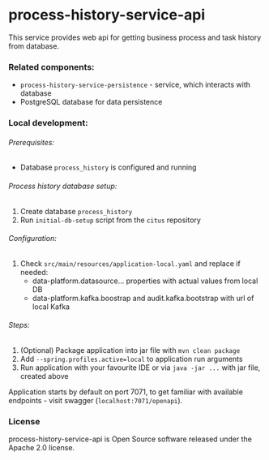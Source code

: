 # process-history-service-api

This service provides web api for getting business process and task history from database.

### Related components:
* `process-history-service-persistence` - service, which interacts with database
* PostgreSQL database for data persistence

### Local development:
###### Prerequisites:
* Database `process_history` is configured and running

###### Process history database setup:
1. Create database `process_history`
1. Run `initial-db-setup` script from the `citus` repository

###### Configuration:
1. Check `src/main/resources/application-local.yaml` and replace if needed:
    * data-platform.datasource... properties with actual values from local DB
    * data-platform.kafka.boostrap and audit.kafka.bootstrap with url of local Kafka

###### Steps:
1. (Optional) Package application into jar file with `mvn clean package`
1. Add `--spring.profiles.active=local` to application run arguments
1. Run application with your favourite IDE or via `java -jar ...` with jar file, created above

Application starts by default on port 7071, to get familiar with available endpoints - visit swagger (`localhost:7071/openapi`).

### License
process-history-service-api is Open Source software released under the Apache 2.0 license.
